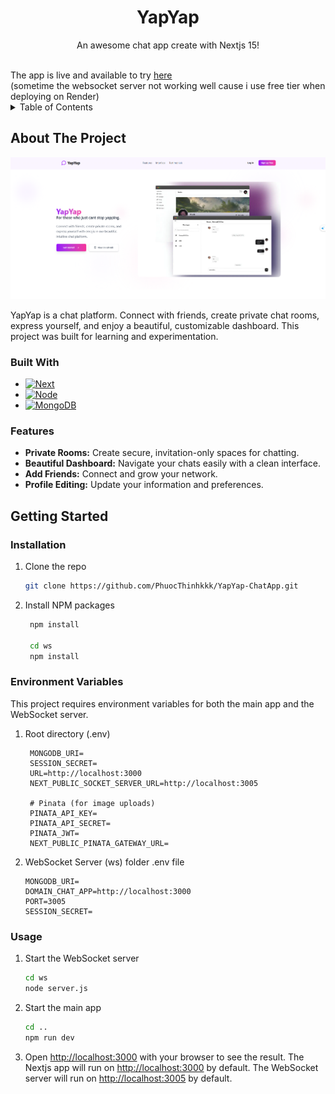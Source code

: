 <a id="readme-top"></a>
<div align="center">
  <h1 align="center">YapYap</h3>

  <p align="center">
    An awesome chat app create with Nextjs 15!
    <br />
    <br />
  </p>
</div>
The app is live and available to try <a href="https://fullstack-chat-app-theta-three.vercel.app/">here</a> <br>
(sometime the websocket server not working well cause i use free tier when deploying on Render)
<details>
  <summary>Table of Contents</summary>
  <ol>
    <li>
      <a href="#about-the-project">About The Project</a>
      <ul>
        <li><a href="#built-with">Built With</a></li>
        <li><a href="#features">Features</a></li>
      </ul>
    </li>
    <li>
      <a href="#getting-started">Getting Started</a>
      <ul>
        <li><a href="#installation">Installation</a></li>
         <li><a href="#environment-variables">Environment Variables</a></li>
        <li><a href="#usage">Usage</a></li>
      </ul>
    </li>
  </ol>
</details>


## About The Project

[product-screenshot]: ./showcase/demo.png
[![Product Name Screen Shot][product-screenshot]](./showcase/demo.png)

YapYap is a chat platform. 
Connect with friends, create private chat rooms, express yourself, and enjoy a beautiful, customizable dashboard. 
This project was built for learning and experimentation.

### Built With
[Next.js]: https://img.shields.io/badge/Next.js-black?style=for-the-badge&logo=next.js
[Next-url]: https://nextjs.org/
[Node.js]: https://img.shields.io/badge/Node.js-339933?style=for-the-badge&logo=node.js&logoColor=white
[Node-url]: https://nodejs.org/
[MongoDB]: https://img.shields.io/badge/MongoDB-47A248?style=for-the-badge&logo=mongodb&logoColor=white
[MongoDB-url]: https://www.mongodb.com/


* [![Next][Next.js]][Next-url]
* [![Node][Node.js]][Node-url]
* [![MongoDB][MongoDB]][MongoDB-url]

### Features
- **Private Rooms:** Create secure, invitation-only spaces for chatting.
- **Beautiful Dashboard:** Navigate your chats easily with a clean interface.
- **Add Friends:** Connect and grow your network.
- **Profile Editing:** Update your information and preferences.


## Getting Started

### Installation

1. Clone the repo
   ```sh
   git clone https://github.com/PhuocThinhkkk/YapYap-ChatApp.git
   ```
2. Install NPM packages 
   ```sh
    npm install

    cd ws
    npm install

   ```
### Environment Variables

This project requires environment variables for both the main app and the WebSocket server.
1. Root directory (.env)
   ```env
    MONGODB_URI=
    SESSION_SECRET=
    URL=http://localhost:3000
    NEXT_PUBLIC_SOCKET_SERVER_URL=http://localhost:3005

    # Pinata (for image uploads)
    PINATA_API_KEY=
    PINATA_API_SECRET=
    PINATA_JWT=
    NEXT_PUBLIC_PINATA_GATEWAY_URL=
   ```
2. WebSocket Server (ws) folder .env file

    ```env
    MONGODB_URI=
    DOMAIN_CHAT_APP=http://localhost:3000
    PORT=3005
    SESSION_SECRET=
    ```
### Usage
1. Start the WebSocket server
   ```sh
   cd ws
   node server.js
   ```
2. Start the main app
   ```sh
   cd ..
   npm run dev
   ```
3. Open [http://localhost:3000](http://localhost:3000) with your browser to see the result.
The Nextjs app will run on [http://localhost:3000](http://localhost:3000) by default.
The WebSocket server will run on [http://localhost:3005](http://localhost:3005) by default.


